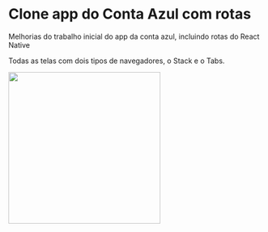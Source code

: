 <h1>Clone app do Conta Azul com rotas</h1>

<p> Melhorias do trabalho inicial do app da conta azul, incluindo rotas do React Native</p>
<p>Todas as telas com dois tipos de navegadores, o Stack e o Tabs.</p>

<img src="https://github.com/marceloabbadia/contaazul-comrotas/assets/112344339/453a4e9b-54b6-47e7-87ce-9eb3fbb67a82" width="300">  
